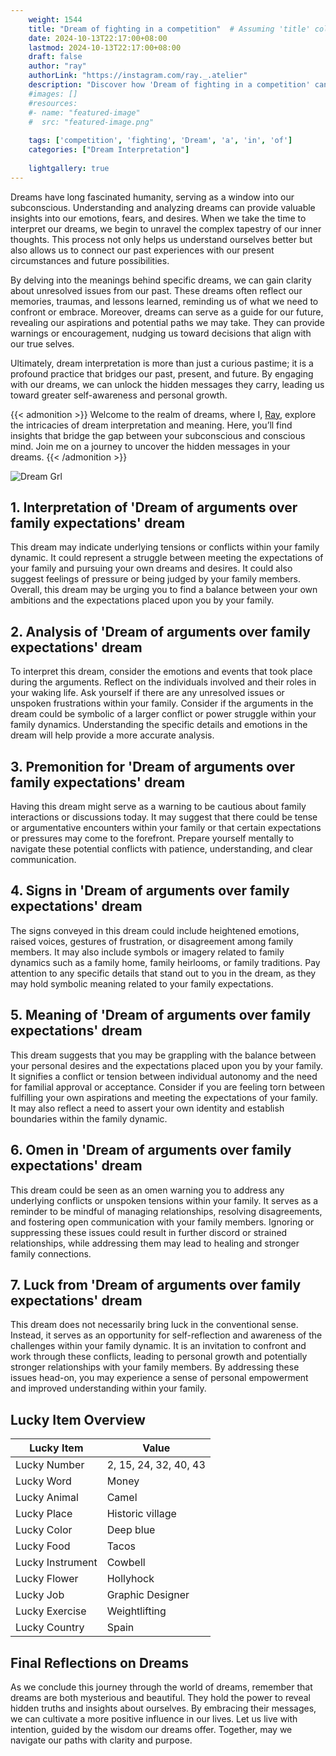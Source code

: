 ```yaml
---
    weight: 1544
    title: "Dream of fighting in a competition"  # Assuming 'title' column exists
    date: 2024-10-13T22:17:00+08:00
    lastmod: 2024-10-13T22:17:00+08:00
    draft: false
    author: "ray"
    authorLink: "https://instagram.com/ray._.atelier"
    description: "Discover how 'Dream of fighting in a competition' can interpret your future and uncover its significant meanings in your life."
    #images: []
    #resources:
    #- name: "featured-image"
    #  src: "featured-image.png"
    
    tags: ['competition', 'fighting', 'Dream', 'a', 'in', 'of']
    categories: ["Dream Interpretation"]
    
    lightgallery: true
---
```

    
Dreams have long fascinated humanity, serving as a window into our subconscious. Understanding and analyzing dreams can provide valuable insights into our emotions, fears, and desires. When we take the time to interpret our dreams, we begin to unravel the complex tapestry of our inner thoughts. This process not only helps us understand ourselves better but also allows us to connect our past experiences with our present circumstances and future possibilities.

By delving into the meanings behind specific dreams, we can gain clarity about unresolved issues from our past. These dreams often reflect our memories, traumas, and lessons learned, reminding us of what we need to confront or embrace. Moreover, dreams can serve as a guide for our future, revealing our aspirations and potential paths we may take. They can provide warnings or encouragement, nudging us toward decisions that align with our true selves.

Ultimately, dream interpretation is more than just a curious pastime; it is a profound practice that bridges our past, present, and future. By engaging with our dreams, we can unlock the hidden messages they carry, leading us toward greater self-awareness and personal growth.

{{< admonition >}}
Welcome to the realm of dreams, where I, [Ray](https://instagram.com/ray._.atelier), explore the intricacies of dream interpretation and meaning. Here, you’ll find insights that bridge the gap between your subconscious and conscious mind. Join me on a journey to uncover the hidden messages in your dreams.
{{< /admonition >}}

![Dream Grl](https://cdn.pixabay.com/photo/2017/11/02/03/35/gothic-2910057_1280.jpg "Dream Grl")

## 1. Interpretation of 'Dream of arguments over family expectations' dream
 This dream may indicate underlying tensions or conflicts within your family dynamic. It could represent a struggle between meeting the expectations of your family and pursuing your own dreams and desires. It could also suggest feelings of pressure or being judged by your family members. Overall, this dream may be urging you to find a balance between your own ambitions and the expectations placed upon you by your family.

## 2. Analysis of 'Dream of arguments over family expectations' dream
 To interpret this dream, consider the emotions and events that took place during the arguments. Reflect on the individuals involved and their roles in your waking life. Ask yourself if there are any unresolved issues or unspoken frustrations within your family. Consider if the arguments in the dream could be symbolic of a larger conflict or power struggle within your family dynamics. Understanding the specific details and emotions in the dream will help provide a more accurate analysis.

## 3. Premonition for 'Dream of arguments over family expectations' dream
 Having this dream might serve as a warning to be cautious about family interactions or discussions today. It may suggest that there could be tense or argumentative encounters within your family or that certain expectations or pressures may come to the forefront. Prepare yourself mentally to navigate these potential conflicts with patience, understanding, and clear communication.

## 4. Signs in 'Dream of arguments over family expectations' dream
 The signs conveyed in this dream could include heightened emotions, raised voices, gestures of frustration, or disagreement among family members. It may also include symbols or imagery related to family dynamics such as a family home, family heirlooms, or family traditions. Pay attention to any specific details that stand out to you in the dream, as they may hold symbolic meaning related to your family expectations.

## 5. Meaning of 'Dream of arguments over family expectations' dream
 This dream suggests that you may be grappling with the balance between your personal desires and the expectations placed upon you by your family. It signifies a conflict or tension between individual autonomy and the need for familial approval or acceptance. Consider if you are feeling torn between fulfilling your own aspirations and meeting the expectations of your family. It may also reflect a need to assert your own identity and establish boundaries within the family dynamic.

## 6. Omen in 'Dream of arguments over family expectations' dream
 This dream could be seen as an omen warning you to address any underlying conflicts or unspoken tensions within your family. It serves as a reminder to be mindful of managing relationships, resolving disagreements, and fostering open communication with your family members. Ignoring or suppressing these issues could result in further discord or strained relationships, while addressing them may lead to healing and stronger family connections.

## 7. Luck from 'Dream of arguments over family expectations' dream
 This dream does not necessarily bring luck in the conventional sense. Instead, it serves as an opportunity for self-reflection and awareness of the challenges within your family dynamic. It is an invitation to confront and work through these conflicts, leading to personal growth and potentially stronger relationships with your family members. By addressing these issues head-on, you may experience a sense of personal empowerment and improved understanding within your family.

## Lucky Item Overview
| Lucky Item          | Value              |
|---------------|--------------------|
| Lucky Number        | 2, 15, 24, 32, 40, 43  |
| Lucky Word          | Money |
| Lucky Animal        | Camel |
| Lucky Place         | Historic village     |
| Lucky Color         | Deep blue     |
| Lucky Food          | Tacos      |
| Lucky Instrument    | Cowbell |
| Lucky Flower        | Hollyhock    |
| Lucky Job           | Graphic Designer       |
| Lucky Exercise      | Weightlifting  |
| Lucky Country       | Spain    |


##  Final Reflections on Dreams

As we conclude this journey through the world of dreams, remember that dreams are both mysterious and beautiful. They hold the power to reveal hidden truths and insights about ourselves. By embracing their messages, we can cultivate a more positive influence in our lives. Let us live with intention, guided by the wisdom our dreams offer. Together, may we navigate our paths with clarity and purpose.
